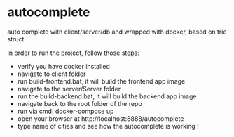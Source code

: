# autocomplete
auto complete with client/server/db and wrapped with docker, based on trie struct

In order to run the project, follow those steps:
- verify you have docker installed
- navigate to client folder
- run build-frontend.bat, it will build the frontend app image
- navigate to the server/Server folder 
- run the build-backend.bat, it will build the backend app image
- navigate back to the root folder of the repo
- run via cmd: docker-compose up
- open your browser at http://localhost:8888/autocomplete
- type name of cities and see how the autocomplete is working !
